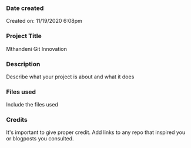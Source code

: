 ### Date created
Created on: 11/19/2020 6:08pm

### Project Title
Mthandeni Git Innovation

### Description
Describe what your project is about and what it does

### Files used
Include the files used

### Credits
It's important to give proper credit. Add links to any repo that inspired you or blogposts you consulted.
